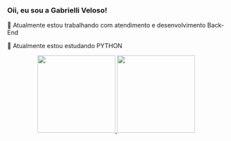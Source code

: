 ### Oii, eu sou a Gabrielli Veloso!

🔭 Atualmente estou trabalhando com atendimento e desenvolvimento Back-End

🌱 Atualmente estou estudando PYTHON

<div align="center">
  <a href="https://github.com/GabrielliVeloso">
  <img height="180em" src="https://github-readme-stats.vercel.app/api?username=rafaballerini&show_icons=true&theme=dracula&include_all_commits=true&count_private=true"/>
  <img height="180em" src="https://github-readme-stats.vercel.app/api/top-langs/?username=rafaballerini&layout=compact&langs_count=7&theme=dracula"/>
</div>
